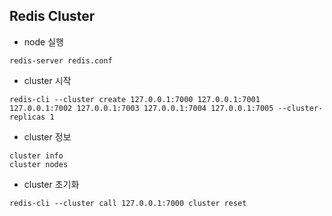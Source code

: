 ## Redis Cluster
- node 실행
```shell
redis-server redis.conf
```
- cluster 시작
```shell
redis-cli --cluster create 127.0.0.1:7000 127.0.0.1:7001 127.0.0.1:7002 127.0.0.1:7003 127.0.0.1:7004 127.0.0.1:7005 --cluster-replicas 1
```

- cluster 정보
```shell
cluster info
cluster nodes
```

- cluster 초기화
```shell
redis-cli --cluster call 127.0.0.1:7000 cluster reset
```
